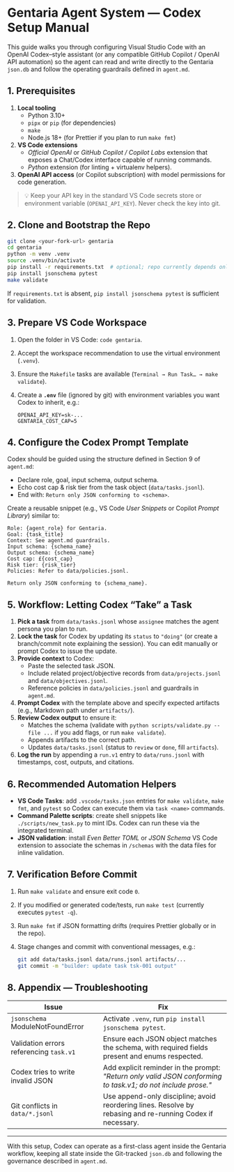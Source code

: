# Gentaria Agent System — Codex Setup Manual

This guide walks you through configuring Visual Studio Code with an OpenAI Codex–style assistant (or any compatible GitHub Copilot / OpenAI API automation) so the agent can read and write directly to the Gentaria `json.db` and follow the operating guardrails defined in `agent.md`.

## 1. Prerequisites

1. **Local tooling**
   - Python 3.10+
   - `pipx` or `pip` (for dependencies)
   - `make`
   - Node.js 18+ (for Prettier if you plan to run `make fmt`)
2. **VS Code extensions**
   - *Official OpenAI* or *GitHub Copilot / Copilot Labs* extension that exposes a Chat/Codex interface capable of running commands.
   - *Python* extension (for linting + virtualenv helpers).
3. **OpenAI API access** (or Copilot subscription) with model permissions for code generation.

> 💡 Keep your API key in the standard VS Code secrets store or environment variable (`OPENAI_API_KEY`). Never check the key into git.

## 2. Clone and Bootstrap the Repo

```bash
git clone <your-fork-url> gentaria
cd gentaria
python -m venv .venv
source .venv/bin/activate
pip install -r requirements.txt  # optional; repo currently depends only on jsonschema & pytest
pip install jsonschema pytest
make validate
```

If `requirements.txt` is absent, `pip install jsonschema pytest` is sufficient for validation.

## 3. Prepare VS Code Workspace

1. Open the folder in VS Code: `code gentaria`.
2. Accept the workspace recommendation to use the virtual environment (`.venv`).
3. Ensure the `Makefile` tasks are available (`Terminal → Run Task… → make validate`).
4. Create a **`.env`** file (ignored by git) with environment variables you want Codex to inherit, e.g.:

   ```env
   OPENAI_API_KEY=sk-...
   GENTARIA_COST_CAP=5
   ```

## 4. Configure the Codex Prompt Template

Codex should be guided using the structure defined in Section 9 of `agent.md`:

- Declare role, goal, input schema, output schema.
- Echo cost cap & risk tier from the task object (`data/tasks.jsonl`).
- End with: `Return only JSON conforming to <schema>`.

Create a reusable snippet (e.g., VS Code *User Snippets* or Copilot *Prompt Library*) similar to:

```text
Role: {agent_role} for Gentaria.
Goal: {task_title}
Context: See agent.md guardrails.
Input schema: {schema_name}
Output schema: {schema_name}
Cost cap: £{cost_cap}
Risk tier: {risk_tier}
Policies: Refer to data/policies.jsonl.

Return only JSON conforming to {schema_name}.
```

## 5. Workflow: Letting Codex “Take” a Task

1. **Pick a task** from `data/tasks.jsonl` whose `assignee` matches the agent persona you plan to run.
2. **Lock the task** for Codex by updating its `status` to `"doing"` (or create a branch/commit note explaining the session). You can edit manually or prompt Codex to issue the update.
3. **Provide context** to Codex:
   - Paste the selected task JSON.
   - Include related project/objective records from `data/projects.jsonl` and `data/objectives.jsonl`.
   - Reference policies in `data/policies.jsonl` and guardrails in `agent.md`.
4. **Prompt Codex** with the template above and specify expected artifacts (e.g., Markdown path under `artifacts/`).
5. **Review Codex output** to ensure it:
   - Matches the schema (validate with `python scripts/validate.py --file ...` if you add flags, or run `make validate`).
   - Appends artifacts to the correct path.
   - Updates `data/tasks.jsonl` (status to `review` or `done`, fill `artifacts`).
6. **Log the run** by appending a `run.v1` entry to `data/runs.jsonl` with timestamps, cost, outputs, and citations.

## 6. Recommended Automation Helpers

- **VS Code Tasks**: add `.vscode/tasks.json` entries for `make validate`, `make fmt`, and `pytest` so Codex can execute them via `task <name>` commands.
- **Command Palette scripts**: create shell snippets like `./scripts/new_task.py` to mint IDs. Codex can run these via the integrated terminal.
- **JSON validation**: install *Even Better TOML* or *JSON Schema* VS Code extension to associate the schemas in `/schemas` with the data files for inline validation.

## 7. Verification Before Commit

1. Run `make validate` and ensure exit code `0`.
2. If you modified or generated code/tests, run `make test` (currently executes `pytest -q`).
3. Run `make fmt` if JSON formatting drifts (requires Prettier globally or in the repo).
4. Stage changes and commit with conventional messages, e.g.:

   ```bash
   git add data/tasks.jsonl data/runs.jsonl artifacts/... 
   git commit -m "builder: update task tsk-001 output"
   ```

## 8. Appendix — Troubleshooting

| Issue | Fix |
| --- | --- |
| `jsonschema` ModuleNotFoundError | Activate `.venv`, run `pip install jsonschema pytest`. |
| Validation errors referencing `task.v1` | Ensure each JSON object matches the schema, with required fields present and enums respected. |
| Codex tries to write invalid JSON | Add explicit reminder in the prompt: *"Return only valid JSON conforming to task.v1; do not include prose."* |
| Git conflicts in `data/*.jsonl` | Use append-only discipline; avoid reordering lines. Resolve by rebasing and re-running Codex if necessary. |

---

With this setup, Codex can operate as a first-class agent inside the Gentaria workflow, keeping all state inside the Git-tracked `json.db` and following the governance described in `agent.md`.
